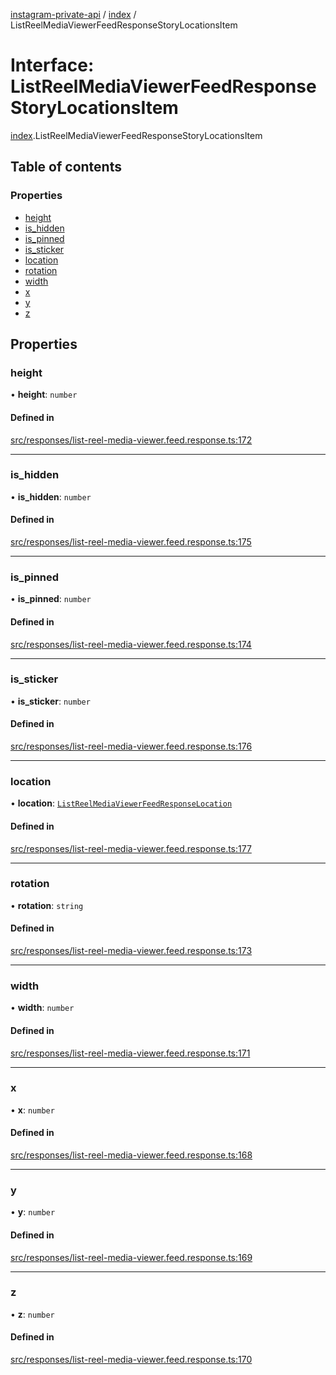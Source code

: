 [instagram-private-api](../../README.md) / [index](../../modules/index.md) / ListReelMediaViewerFeedResponseStoryLocationsItem

# Interface: ListReelMediaViewerFeedResponseStoryLocationsItem

[index](../../modules/index.md).ListReelMediaViewerFeedResponseStoryLocationsItem

## Table of contents

### Properties

- [height](ListReelMediaViewerFeedResponseStoryLocationsItem.md#height)
- [is\_hidden](ListReelMediaViewerFeedResponseStoryLocationsItem.md#is_hidden)
- [is\_pinned](ListReelMediaViewerFeedResponseStoryLocationsItem.md#is_pinned)
- [is\_sticker](ListReelMediaViewerFeedResponseStoryLocationsItem.md#is_sticker)
- [location](ListReelMediaViewerFeedResponseStoryLocationsItem.md#location)
- [rotation](ListReelMediaViewerFeedResponseStoryLocationsItem.md#rotation)
- [width](ListReelMediaViewerFeedResponseStoryLocationsItem.md#width)
- [x](ListReelMediaViewerFeedResponseStoryLocationsItem.md#x)
- [y](ListReelMediaViewerFeedResponseStoryLocationsItem.md#y)
- [z](ListReelMediaViewerFeedResponseStoryLocationsItem.md#z)

## Properties

### height

• **height**: `number`

#### Defined in

[src/responses/list-reel-media-viewer.feed.response.ts:172](https://github.com/Nerixyz/instagram-private-api/blob/0e0721c/src/responses/list-reel-media-viewer.feed.response.ts#L172)

___

### is\_hidden

• **is\_hidden**: `number`

#### Defined in

[src/responses/list-reel-media-viewer.feed.response.ts:175](https://github.com/Nerixyz/instagram-private-api/blob/0e0721c/src/responses/list-reel-media-viewer.feed.response.ts#L175)

___

### is\_pinned

• **is\_pinned**: `number`

#### Defined in

[src/responses/list-reel-media-viewer.feed.response.ts:174](https://github.com/Nerixyz/instagram-private-api/blob/0e0721c/src/responses/list-reel-media-viewer.feed.response.ts#L174)

___

### is\_sticker

• **is\_sticker**: `number`

#### Defined in

[src/responses/list-reel-media-viewer.feed.response.ts:176](https://github.com/Nerixyz/instagram-private-api/blob/0e0721c/src/responses/list-reel-media-viewer.feed.response.ts#L176)

___

### location

• **location**: [`ListReelMediaViewerFeedResponseLocation`](ListReelMediaViewerFeedResponseLocation.md)

#### Defined in

[src/responses/list-reel-media-viewer.feed.response.ts:177](https://github.com/Nerixyz/instagram-private-api/blob/0e0721c/src/responses/list-reel-media-viewer.feed.response.ts#L177)

___

### rotation

• **rotation**: `string`

#### Defined in

[src/responses/list-reel-media-viewer.feed.response.ts:173](https://github.com/Nerixyz/instagram-private-api/blob/0e0721c/src/responses/list-reel-media-viewer.feed.response.ts#L173)

___

### width

• **width**: `number`

#### Defined in

[src/responses/list-reel-media-viewer.feed.response.ts:171](https://github.com/Nerixyz/instagram-private-api/blob/0e0721c/src/responses/list-reel-media-viewer.feed.response.ts#L171)

___

### x

• **x**: `number`

#### Defined in

[src/responses/list-reel-media-viewer.feed.response.ts:168](https://github.com/Nerixyz/instagram-private-api/blob/0e0721c/src/responses/list-reel-media-viewer.feed.response.ts#L168)

___

### y

• **y**: `number`

#### Defined in

[src/responses/list-reel-media-viewer.feed.response.ts:169](https://github.com/Nerixyz/instagram-private-api/blob/0e0721c/src/responses/list-reel-media-viewer.feed.response.ts#L169)

___

### z

• **z**: `number`

#### Defined in

[src/responses/list-reel-media-viewer.feed.response.ts:170](https://github.com/Nerixyz/instagram-private-api/blob/0e0721c/src/responses/list-reel-media-viewer.feed.response.ts#L170)
